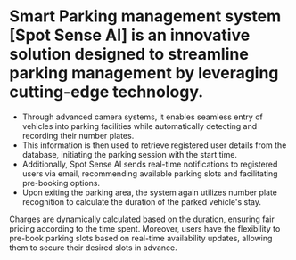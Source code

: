 # Smart Parking management system [Spot Sense AI] is an innovative solution designed to streamline parking management by leveraging cutting-edge technology. 

- Through advanced camera systems, it enables seamless entry of vehicles into parking facilities while automatically detecting and recording their number plates. 
- This information is then used to retrieve registered user details from the database, initiating the parking session with the start time. 
- Additionally, Spot Sense AI sends real-time notifications to registered users via email, recommending available parking slots and facilitating pre-booking options.
- Upon exiting the parking area, the system again utilizes number plate recognition to calculate the duration of the parked vehicle's stay. 

Charges are dynamically calculated based on the duration, ensuring fair pricing according to the time spent. 
Moreover, users have the flexibility to pre-book parking slots based on real-time availability updates, allowing them to secure their desired slots in advance.
